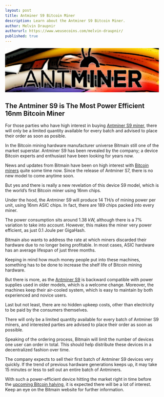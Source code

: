 ```yaml
---
layout: post
title: Antminer S9 Bitcoin Miner
description: Learn about the Antminer S9 Bitcoin Miner.
author: Melvin Draupnir
authorurl: https://www.weusecoins.com/melvin-draupnir/
published: true
---
```

<p><center><img src="/images/bmr-s9.jpg" alt="Antminer S9 Bitcoin Miner"/></center></p>
<h2>The Antminer S9 is The Most Power Efficient 16nm Bitcoin Miner</h2>

<p>For those parties who have high interest in buying <a href="/cpuminer-update-v08">Antminer S9 miner</a>, there will only be a limited quantity available for every batch and advised to place their order as soon as posible.</p>

<p>In the Bitcoin mining hardware manufacturer universe Bitmain still one of the market superstar.  Antminer S9 has been revealed by the company; a device Bitcoin experts and enthusiast have been looking for years now.</p>

<p>News and updates from Bitmain have been on high interest with <a href="/miner-pools-software-20110321">Bitcoin miners</a> quite some time now. Since the release of Antminer S7, there is no new model to come anytime soon.</p>

<p>But yes and there is really a new revelation of this device S9 model, which is the world’s first Bitcoin miner using 16nm chips.</p>

<p>Under the hood, the Antminer S9 will produce 14 TH/s of mining power per unit, using 16nm ASIC chips. In fact, there are 189 chips packed into every miner.</p>

<p>The power consumption sits around 1.38 kW, although there is a 7% variation to take into account. However, this makes the miner very power efficient, as just 0.1 Joule per GigaHash.</p> 

<p>Bitmain also wants to address the rate at which miners discarded their hardware due to no longer being profitable. In most cases, ASIC hardware has an average lifespan of just three months.</p>

<p>Keeping in mind how much money people put into these machines, something has to be done to increase the shelf life of Bitcoin mining hardware.

<p>But there is more, as the <a href="/poclbm-gui-20110321">Antminer S9</a> is backward compatible with power supplies used in older models, which is a welcome change. Moreover, the machines keep their air-cooled system, which is easy to maintain by both experienced and novice users. </p>

<p>Last but not least, there are no hidden upkeep costs, other than electricity to be paid by the consumers themselves.</p>

<p>There will only be a limited quantity available for every batch of Antminer S9 miners, and interested parties are advised to place their order as soon as possible. </p>

<p>Speaking of the ordering process, Bitmain will limit the number of devices one user can order in total. This should help distribute these devices in a decentralized fashion over time.</p>

<p>The company expects to sell their first batch of Antminer S9 devices very quickly. If the trend of previous hardware generations keeps up, it may take 15 minutes or less to sell out an entire batch of Antminers. </p>

<p>With such a power-efficient device hitting the market right in time before the <a href="cpuminer-update-v081">upcoming Bitcoin halving</a>, it is expected there will be a lot of interest. Keep an eye on the Bitmain website for further information.</p>
